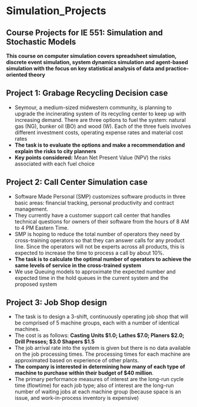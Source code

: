 # Simulation_Projects
## Course Projects for IE 551: Simulation and Stochastic Models
**This course on computer simulation covers spreadsheet simulation, discrete event simulation, system dynamics simulation and agent-based simulation with the focus on key statistical analysis of data and practice-oriented theory**

## Project 1: Grabage Recycling Decision case
- Seymour, a medium-sized midwestern community, is planning to upgrade the incinerating system of its recycling center to keep up with increasing demand. There are three options to fuel the system: natural gas (NG), bunker oil (BO) and wood (W). Each of the three fuels involves different investment costs, operating expense rates and material cost rates
- **The task is to evaluate the options and make a recommendation and explain the risks to city planners** 
- **Key points considered:** Mean Net Present Value (NPV) the risks associated with each fuel choice

## Project 2: Call Center Simulation case
- Software Made Personal (SMP) customizes software products in three basic areas: financial tracking, personal productivity and contract management. 
- They currently have a customer support call center that handles technical questions for owners of their software from the hours of 8 AM to 4 PM Eastern Time. 
- SMP is hoping to reduce the total number of operators they need by cross-training operators so that they can answer calls for any product line. Since the operators will not be experts across all products, this is expected to increase the time to process a call by about 10%. 
- **The task is to calculate the optimal number of operators to achieve the same levels of service in the cross-trained system**
- We use Queuing models to approximate the expected number and expected time in the hold queues in the current system and the proposed system

## Project 3: Job Shop design 
- The task is to design a 3-shift, continuously operating job shop that will be comprised of 5 machine groups, each with a number of identical machines.
- The cost is as follows: **Casting Units $1.0; Lathes $7.0; Planers $2.0; Drill Presses; $3.0 Shapers $1.5**
- The job arrival rate into the system is given but there is no data available on the job processing times. The processing times for each machine are approximated based on experience of other plants.
- **The company is interested in determining how many of each type of machine to purchase within their budget of $40 million**. 
- The primary performance measures of interest are the long-run cycle time (flowtime) for each job type; also of interest are the long-run number of waiting jobs at each machine group (because space is an issue, and work-in-process inventory is expensive)

